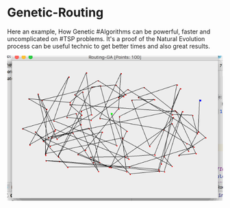 # Genetic-Routing
Here an example, How Genetic #Algorithms can be powerful, faster and uncomplicated on #TSP problems. 
It's a proof of the Natural Evolution process can be useful technic to get better times and also great results.

![Example 60 waypoints](GA100.gif)
